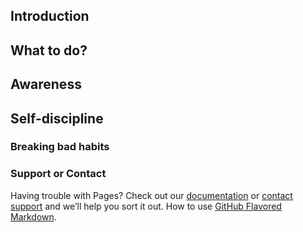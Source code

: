 ## Introduction

## What to do?

## Awareness
## Self-discipline
### Breaking bad habits

### Support or Contact

Having trouble with Pages? Check out our [documentation](https://docs.github.com/categories/github-pages-basics/) or [contact support](https://github.com/contact) and we’ll help you sort it out. How to use [GitHub Flavored Markdown](https://guides.github.com/features/mastering-markdown/).
